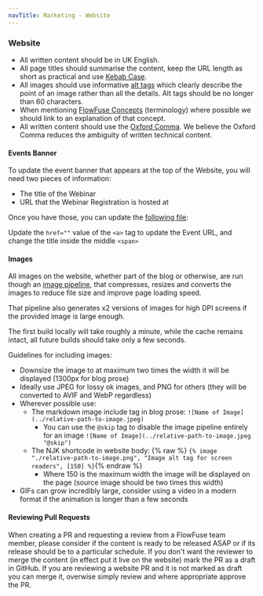 ```yaml
---
navTitle: Marketing - Website
---
```


### Website

- All written content should be in UK English.
- All page titles should summarise the content, keep the URL length as short as practical and use [Kebab Case](https://en.wiktionary.org/wiki/kebab_case).
- All images should use informative [alt tags](https://www.w3.org/WAI/tutorials/images/tips/) which clearly describe the point of an image rather than all the details. Alt tags should be no longer than 60 characters.
- When mentioning [FlowFuse Concepts](/docs/user/concepts/) (terminology) where possible we should link to an explanation of that concept.
- All written content should use the [Oxford Comma](https://en.wikipedia.org/wiki/Serial_comma). We believe the Oxford Comma reduces the ambiguity of written technical content.

#### Events Banner

To update the event banner that appears at the top of the Website, you will need two pieces of information:

- The title of the Webinar
- URL that the Webinar Registration is hosted at

Once you have those, you can update the [following file](https://github.com/flowforge/website/blob/main/src/_includes/components/events-banner.njk):

Update the `href=""` value of the `<a>` tag to update the Event URL, and change the title inside the middle `<span>`

#### Images

All images on the website, whether part of the blog or otherwise, are run though an [image pipeline](https://github.com/flowforge/website/blob/main/lib/image-handler.js), that compresses, resizes and converts the images to reduce file size and improve page loading speed.

That pipeline also generates x2 versions of images for high DPI screens if the provided image is large enough.

The first build locally will take roughly a minute, while the cache remains intact, all future builds should take only a few seconds.

Guidelines for including images:

- Downsize the image to at maximum two times the width it will be displayed (1300px for blog prose)
- Ideally use JPEG for lossy ok images, and PNG for others (they will be converted to AVIF and WebP regardless)
- Wherever possible use:
  - The markdown image include tag in blog prose: `![Name of Image](../relative-path-to-image.jpeg)` 
    - You can use the `@skip` tag to disable the image pipeline entirely for an image `![Name of Image](../relative-path-to-image.jpeg "@skip")`
  - The NJK shortcode in website body: {% raw %} `{% image "./relative-path-to-image.png", "Image alt tag for screen readers", [150] %}`{% endraw %}
    - Where 150 is the maximum width the image will be displayed on the page (source image should be two times this width)
- GIFs can grow incredibly large, consider using a video in a modern format if the animation is longer than a few seconds

#### Reviewing Pull Requests

When creating a PR and requesting a review from a FlowFuse team member, please consider if the content is ready to be released ASAP or if its release should be to a particular schedule. If you don't want the reviewer to merge the content (in effect put it live on the website) mark the PR as a draft in GitHub. If you are reviewing a website PR and it is not marked as draft you can merge it, overwise simply review and where appropriate approve the PR.
